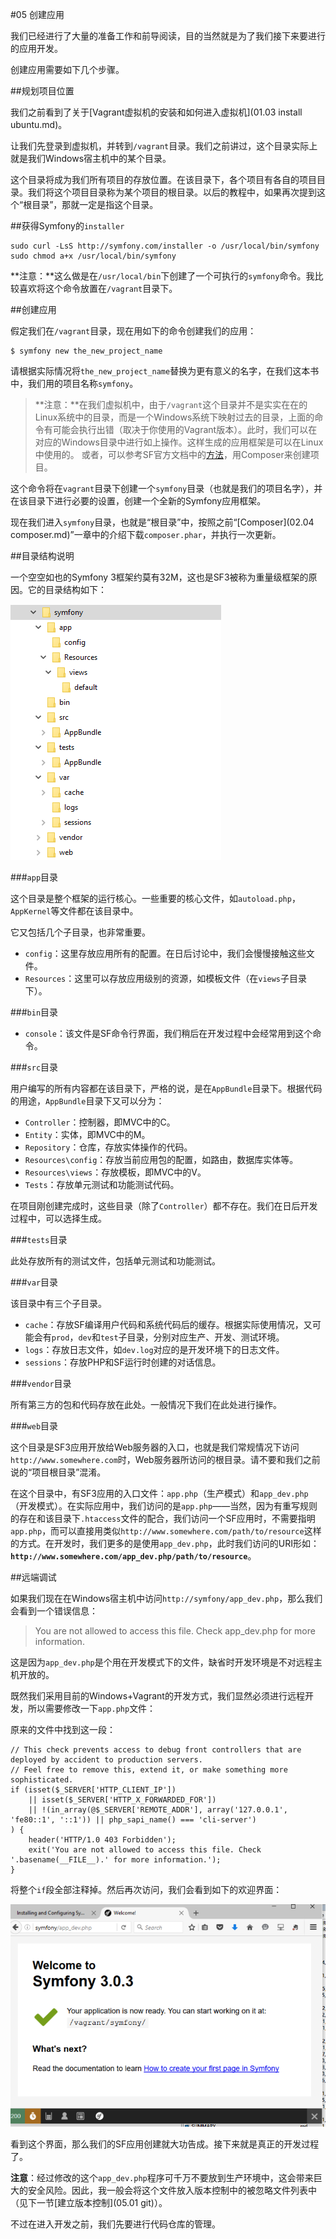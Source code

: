 #05 创建应用

我们已经进行了大量的准备工作和前导阅读，目的当然就是为了我们接下来要进行的应用开发。

创建应用需要如下几个步骤。

##规划项目位置

我们之前看到了关于[Vagrant虚拟机的安装和如何进入虚拟机](01.03 install ubuntu.md)。

让我们先登录到虚拟机，并转到`/vagrant`目录。我们之前讲过，这个目录实际上就是我们Windows宿主机中的某个目录。

这个目录将成为我们所有项目的存放位置。在该目录下，各个项目有各自的项目目录。我们将这个项目目录称为某个项目的根目录。以后的教程中，如果再次提到这个“根目录”，那就一定是指这个目录。

##获得Symfony的`installer`

```
sudo curl -LsS http://symfony.com/installer -o /usr/local/bin/symfony
sudo chmod a+x /usr/local/bin/symfony
```
**注意：**这么做是在`/usr/local/bin`下创建了一个可执行的`symfony`命令。我比较喜欢将这个命令放置在`/vagrant`目录下。

##创建应用

假定我们在`/vagrant`目录，现在用如下的命令创建我们的应用：

```
$ symfony new the_new_project_name
```

请根据实际情况将`the_new_project_name`替换为更有意义的名字，在我们这本书中，我们用的项目名称`symfony`。

>**注意：**在我们虚拟机中，由于`/vagrant`这个目录并不是实实在在的Linux系统中的目录，而是一个Windows系统下映射过去的目录，上面的命令有可能会执行出错（取决于你使用的Vagrant版本）。此时，我们可以在对应的Windows目录中进行如上操作。这样生成的应用框架是可以在Linux中使用的。
> 或者，可以参考SF官方文档中的[方法](http://symfony.com/doc/master/book/installation.html#creating-symfony-applications-without-the-installer)，用Composer来创建项目。

这个命令将在`vagrant`目录下创建一个`symfony`目录（也就是我们的项目名字），并在该目录下进行必要的设置，创建一个全新的Symfony应用框架。

现在我们进入`symfony`目录，也就是“根目录”中，按照之前“[Composer](02.04 composer.md)”一章中的介绍下载`composer.phar`，并执行一次更新。

##目录结构说明

一个空空如也的Symfony 3框架约莫有32M，这也是SF3被称为重量级框架的原因。它的目录结构如下：

![](img/5.0-1.png)

###`app`目录

这个目录是整个框架的运行核心。一些重要的核心文件，如`autoload.php`，`AppKernel`等文件都在该目录中。

它又包括几个子目录，也非常重要。

* `config`：这里存放应用所有的配置。在日后讨论中，我们会慢慢接触这些文件。
* `Resources`：这里可以存放应用级别的资源，如模板文件（在`views`子目录下）。

###`bin`目录

* `console`：该文件是SF命令行界面，我们稍后在开发过程中会经常用到这个命令。

###`src`目录

用户编写的所有内容都在该目录下，严格的说，是在`AppBundle`目录下。根据代码的用途，`AppBundle`目录下又可以分为：

* `Controller`：控制器，即MVC中的C。
* `Entity`：实体，即MVC中的M。
* `Repository`：仓库，存放实体操作的代码。
* `Resources\config`：存放当前应用包的配置，如路由，数据库实体等。
* `Resources\views`：存放模板，即MVC中的V。
* `Tests`：存放单元测试和功能测试代码。

在项目刚创建完成时，这些目录（除了`Controller`）都不存在。我们在日后开发过程中，可以选择生成。

###`tests`目录

此处存放所有的测试文件，包括单元测试和功能测试。

###`var`目录

该目录中有三个子目录。

* `cache`：存放SF编译用户代码和系统代码后的缓存。根据实际使用情况，又可能会有`prod`，`dev`和`test`子目录，分别对应生产、开发、测试环境。
* `logs`：存放日志文件，如`dev.log`对应的是开发环境下的日志文件。
* `sessions`：存放PHP和SF运行时创建的对话信息。

###`vendor`目录

所有第三方的包和代码存放在此处。一般情况下我们在此处进行操作。

###`web`目录

这个目录是SF3应用开放给Web服务器的入口，也就是我们常规情况下访问`http://www.somewhere.com`时，Web服务器所访问的根目录。请不要和我们之前说的“项目根目录”混淆。

在这个目录中，有SF3应用的入口文件：`app.php`（生产模式）和`app_dev.php`（开发模式）。在实际应用中，我们访问的是`app.php`——当然，因为有重写规则的存在和该目录下`.htaccess`文件的配合，我们访问一个SF应用时，不需要指明`app.php`，而可以直接用类似`http://www.somewhere.com/path/to/resource`这样的方式。在开发时，我们更多的是使用`app_dev.php`，此时我们访问的URI形如：**`http://www.somewhere.com/app_dev.php/path/to/resource`**。

##远端调试

如果我们现在在Windows宿主机中访问`http://symfony/app_dev.php`，那么我们会看到一个错误信息：

>You are not allowed to access this file. Check app_dev.php for more information.

这是因为`app_dev.php`是个用在开发模式下的文件，缺省时开发环境是不对远程主机开放的。

既然我们采用目前的Windows+Vagrant的开发方式，我们显然必须进行远程开发，所以需要修改一下`app.php`文件：

原来的文件中找到这一段：
```
// This check prevents access to debug front controllers that are deployed by accident to production servers.
// Feel free to remove this, extend it, or make something more sophisticated.
if (isset($_SERVER['HTTP_CLIENT_IP'])
    || isset($_SERVER['HTTP_X_FORWARDED_FOR'])
    || !(in_array(@$_SERVER['REMOTE_ADDR'], array('127.0.0.1', 'fe80::1', '::1')) || php_sapi_name() === 'cli-server')
) {
    header('HTTP/1.0 403 Forbidden');
    exit('You are not allowed to access this file. Check '.basename(__FILE__).' for more information.');
}
```
将整个`if`段全部注释掉。然后再次访问，我们会看到如下的欢迎界面：

![](img/5.0-2.png)

看到这个界面，那么我们的SF应用创建就大功告成。接下来就是真正的开发过程了。

**注意**：经过修改的这个`app_dev.php`程序可千万不要放到生产环境中，这会带来巨大的安全风险。因此，我一般会将这个文件放入版本控制中的被忽略文件列表中（见下一节[建立版本控制](05.01 git)）。

不过在进入开发之前，我们先要进行代码仓库的管理。